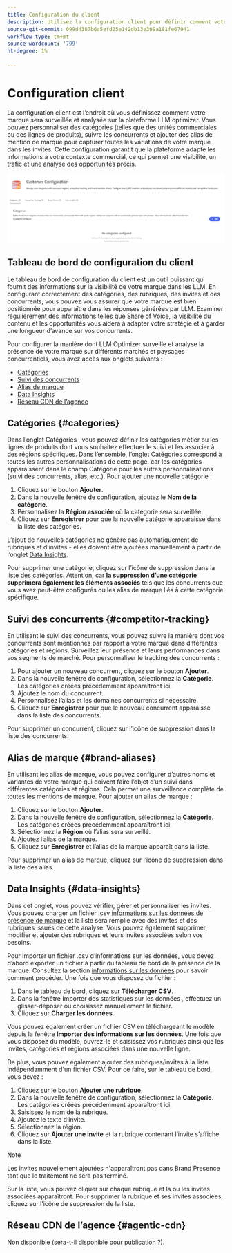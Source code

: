 ```yaml
---
title: Configuration du client
description: Utilisez la configuration client pour définir comment votre marque sera surveillée et analysée sur la plateforme de l’optimiseur LLM.
source-git-commit: 099d4387b6a5efd25e142db13e309a181fe67941
workflow-type: tm+mt
source-wordcount: '799'
ht-degree: 1%

---
```



# Configuration client

La configuration client est l’endroit où vous définissez comment votre marque sera surveillée et analysée sur la plateforme LLM optimizer. Vous pouvez personnaliser des catégories (telles que des unités commerciales ou des lignes de produits), suivre les concurrents et ajouter des alias de mention de marque pour capturer toutes les variations de votre marque dans les invites. Cette configuration garantit que la plateforme adapte les informations à votre contexte commercial, ce qui permet une visibilité, un trafic et une analyse des opportunités précis.

![Tableau de bord de configuration du client](/help/dashboards/assets/customer-config.png)

## Tableau de bord de configuration du client

Le tableau de bord de configuration du client est un outil puissant qui fournit des informations sur la visibilité de votre marque dans les LLM. En configurant correctement des catégories, des rubriques, des invites et des concurrents, vous pouvez vous assurer que votre marque est bien positionnée pour apparaître dans les réponses générées par LLM. Examiner régulièrement des informations telles que Share of Voice, la visibilité du contenu et les opportunités vous aidera à adapter votre stratégie et à garder une longueur d’avance sur vos concurrents.

Pour configurer la manière dont LLM Optimizer surveille et analyse la présence de votre marque sur différents marchés et paysages concurrentiels, vous avez accès aux onglets suivants :

* [Catégories](#categories)
* [Suivi des concurrents](#competitor-tracking)
* [Alias de marque](#brand-aliases)
* [Data Insights](#data-insights)
* [Réseau CDN de l’agence](#agentic-cdn)

## Catégories {#categories}

Dans l’onglet Catégories , vous pouvez définir les catégories métier ou les lignes de produits dont vous souhaitez effectuer le suivi et les associer à des régions spécifiques. Dans l’ensemble, l’onglet Catégories correspond à toutes les autres personnalisations de cette page, car les catégories apparaissent dans le champ Catégorie pour les autres personnalisations (suivi des concurrents, alias, etc.). Pour ajouter une nouvelle catégorie :

1. Cliquez sur le bouton **Ajouter**.
2. Dans la nouvelle fenêtre de configuration, ajoutez le **Nom de la catégorie**.
3. Personnalisez la **Région associée** où la catégorie sera surveillée.
4. Cliquez sur **Enregistrer** pour que la nouvelle catégorie apparaisse dans la liste des catégories.

L’ajout de nouvelles catégories ne génère pas automatiquement de rubriques et d’invites - elles doivent être ajoutées manuellement à partir de l’onglet [Data Insights](#data-insights).

Pour supprimer une catégorie, cliquez sur l’icône de suppression dans la liste des catégories. Attention, car **la suppression d’une catégorie supprimera également les éléments associés** tels que les concurrents que vous avez peut-être configurés ou les alias de marque liés à cette catégorie spécifique.

## Suivi des concurrents {#competitor-tracking}

En utilisant le suivi des concurrents, vous pouvez suivre la manière dont vos concurrents sont mentionnés par rapport à votre marque dans différentes catégories et régions. Surveillez leur présence et leurs performances dans vos segments de marché. Pour personnaliser le tracking des concurrents :

1. Pour ajouter un nouveau concurrent, cliquez sur le bouton **Ajouter**.
2. Dans la nouvelle fenêtre de configuration, sélectionnez la **Catégorie**. Les catégories créées précédemment apparaîtront ici.
3. Ajoutez le nom du concurrent.
4. Personnalisez l’alias et les domaines concurrents si nécessaire.
5. Cliquez sur **Enregistrer** pour que le nouveau concurrent apparaisse dans la liste des concurrents.

Pour supprimer un concurrent, cliquez sur l’icône de suppression dans la liste des concurrents.

## Alias de marque {#brand-aliases}

En utilisant les alias de marque, vous pouvez configurer d’autres noms et variantes de votre marque qui doivent faire l’objet d’un suivi dans différentes catégories et régions. Cela permet une surveillance complète de toutes les mentions de marque. Pour ajouter un alias de marque :

1. Cliquez sur le bouton **Ajouter**.
2. Dans la nouvelle fenêtre de configuration, sélectionnez la **Catégorie**. Les catégories créées précédemment apparaîtront ici.
3. Sélectionnez la **Région** où l’alias sera surveillé.
4. Ajoutez l’alias de la marque.
5. Cliquez sur **Enregistrer** et l’alias de la marque apparaît dans la liste.

Pour supprimer un alias de marque, cliquez sur l’icône de suppression dans la liste des alias.

## Data Insights {#data-insights}

Dans cet onglet, vous pouvez vérifier, gérer et personnaliser les invites. Vous pouvez charger un fichier .csv [informations sur les données de présence de marque](/help/dashboards/brand-presence.md#data-insights) et la liste sera remplie avec des invites et des rubriques issues de cette analyse. Vous pouvez également supprimer, modifier et ajouter des rubriques et leurs invites associées selon vos besoins.

Pour importer un fichier .csv d’informations sur les données, vous devez d’abord exporter un fichier à partir du tableau de bord de la présence de la marque. Consultez la section [informations sur les données](/help/dashboards/brand-presence.md#data-insights) pour savoir comment procéder. Une fois que vous disposez du fichier :

1. Dans le tableau de bord, cliquez sur **Télécharger CSV**.
2. Dans la fenêtre Importer des statistiques sur les données , effectuez un glisser-déposer ou choisissez manuellement le fichier.
3. Cliquez sur **Charger les données**.

Vous pouvez également créer un fichier CSV en téléchargeant le modèle depuis la fenêtre **Importer des informations sur les données**. Une fois que vous disposez du modèle, ouvrez-le et saisissez vos rubriques ainsi que les invites, catégories et régions associées dans une nouvelle ligne.

De plus, vous pouvez également ajouter des rubriques/invites à la liste indépendamment d&#39;un fichier CSV. Pour ce faire, sur le tableau de bord, vous devez :

1. Cliquez sur le bouton **Ajouter une rubrique**.
2. Dans la nouvelle fenêtre de configuration, sélectionnez la **Catégorie**. Les catégories créées précédemment apparaîtront ici.
3. Saisissez le nom de la rubrique.
4. Ajoutez le texte d’invite.
5. Sélectionnez la région.
6. Cliquez sur **Ajouter une invite** et la rubrique contenant l’invite s’affiche dans la liste.

>[!NOTE]
>Les invites nouvellement ajoutées n&#39;apparaîtront pas dans Brand Presence tant que le traitement ne sera pas terminé.

Sur la liste, vous pouvez cliquer sur chaque rubrique et la ou les invites associées apparaîtront. Pour supprimer la rubrique et ses invites associées, cliquez sur l&#39;icône de suppression de la liste.

## Réseau CDN de l’agence {#agentic-cdn}

Non disponible (sera-t-il disponible pour publication ?).

